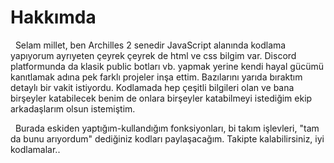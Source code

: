 # Hakkımda

&nbsp;&nbsp;Selam millet, ben Archilles 2 senedir JavaScript alanında kodlama yapıyorum ayrıyeten çeyrek çeyrek de html ve css bilgim var. Discord platformunda da klasik public botları vb. yapmak yerine kendi hayal gücümü kanıtlamak adına pek farklı projeler inşa ettim. Bazılarını yarıda bıraktım detaylı bir vakit istiyordu. Kodlamada hep çeşitli bilgileri olan ve bana birşeyler katabilecek benim de onlara birşeyler katabilmeyi istediğim ekip arkadaşlarım olsun istemiştim.

&nbsp;&nbsp;Burada eskiden yaptığım-kullandığım fonksiyonları, bi takım işlevleri, "tam da bunu arıyordum" dediğiniz kodları paylaşacağım. Takipte kalabilirsiniz, iyi kodlamalar..
